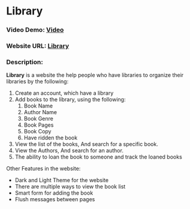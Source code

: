 # Library
### Video Demo:  [Video](https://youtu.be/ZndPnPKM-G4)
### Website URL:  [Library](https://library-finalproject.herokuapp.com/)
### Description:

**Library** is a website the help people who have libraries to organize their libraries by the following:
1. Create an account, which have a library
2. Add books to the library, using the following:
    1. Book Name
    2. Author Name
    3. Book Genre
    4. Book Pages
    5. Book Copy
    6. Have ridden the book
3. View the list of the books, And search for a specific book.
4. View the Authors, And search for an author.
5. The ability to loan the book to someone and track the loaned books

Other Features in the website:
* Dark and Light Theme for the website
* There are multiple ways to view the book list
* Smart form for adding the book
* Flush messages between pages